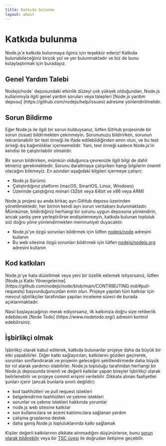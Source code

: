 ```yaml
---
title: Katkıda bulunma
layout: about
---
```


# Katkıda bulunma

Node.js'e katkıda bulunmaya ilginiz için teşekkür ederiz! Katkıda bulunabileceğiniz birçok yol ve yer bulunmaktadır ve biz de bunu kolaylaştırmak için buradayız.

## Genel Yardım Talebi

Nodejs/node\` deposundaki etkinlik düzeyi çok yüksek olduğundan, Node.js kullanımıyla ilgili genel yardım soruları veya talepleri [Node.js yardım deposu] (https\://github.com/nodejs/help/issues) adresine yönlendirilmelidir.

## Sorun Bildirme

Eğer Node.js ile ilgili bir sorun bulduysanız, lütfen GitHub projesinde bir sorun (issue) bildirmekten çekinmeyin. Sorununuzu bildirirken, sorunun tekrarlanabilir bir test örneği ile ifade edilebildiğinden emin olun, ve bu test örneği dış bağımlılıklar içermemelidir. Yani, test örneği sadece Node.js'in kendisi ile çalıştırılabilir olmalıdır.

Bir sorun bildirirken, mümkün olduğunca çevrenizle ilgili bilgi de dahil etmeniz gerekmektedir. Sorunu daraltmaya çalışırken hangi bilgilerin önemli olacağını bilemeyiz. En azından aşağıdaki bilgileri içermeye çalışın:

- Node.js Sürümü
- Çalıştırdığınız platform (macOS, SmartOS, Linux, Windows)
- Üzerinde çalıştığınız mimari (32bit veya 64bit ve x86 veya ARM)

Node.js projesi şu anda birkaç ayrı GitHub deposu üzerinden yönetilmektedir, her birinin kendi ayrı sorun veritabanı bulunmaktadır. Mümkünse, bildirdiğiniz herhangi bir sorunu uygun deposuna yönlendirin, ancak yanlış yere yerleştirilirse endişelenmeyin, katkıda bulunan topluluk sizi doğru yöne yönlendirmekten memnuniyet duyacaktır.

- Node.js'ye özgü sorunları bildirmek için lütfen [nodejs/node](https://github.com/nodejs/node) adresini kullanın
- Bu web sitesine özgü sorunları bildirmek için lütfen [nodejs/nodejs.org](https://github.com/nodejs/nodejs.org/issues) adresini kullanın

## Kod katkıları

Node.js'ye hata düzeltmek veya yeni bir özellik eklemek istiyorsanız, lütfen [Node.js Katkı Yönergelerine] (https\://github.com/nodejs/node/blob/main/CONTRIBUTING.md/#pull-requests) başvurduğunuzdan emin olun. Projeye yapılan tüm katkılar için mevcut işbirlikçiler tarafından yapılan inceleme süreci de burada açıklanmaktadır.

Nasıl başlayacağınızı merak ediyorsanız, ilk katkınıza doğru size rehberlik edebilecek [Node Todo] (https\://www\.nodetodo.org/) adresini kontrol edebilirsiniz.

## İşbirlikçi olmak

İşbirlikçi olarak kabul edilerek, katkıda bulunanlar projeye daha da büyük bir etki yapabilirler. Diğer katkı sağlayıcıları, katkılarını gözden geçirerek, sorunları sınıflandırarak ve projenin geleceğini şekillendirmede daha büyük bir rol alarak yardımcı olabilirler. Node.js topluluğu tarafından herhangi bir Node.js deposunda önemli ve değerli katkılar yapan bireyler İşbirlikçi olarak belirlenebilir ve projeye commit erişimi verilebilir. Dikkate alınan faaliyetler şunları içerir (ancak bunlarla sınırlı değildir):

- kod taahhütleri ve pull request istekleri
- belgelendirme taahhütleri ve çekme istekleri
- sorunlar ve çekme istekleri hakkında yorumlar
- node.js web sitesine katkılar
- son kullanıcılara ve acemi katılımcılara sağlanan yardım
- çalışma gruplarına destek
- daha geniş Node.js topluluklarında katkı sağlamak

Kişiler değerli katkılarının dikkate alınmadığını düşünürlerse, bunu <a href="https://github.com/nodejs/TSC/issues">sorun olarak bildirebilir</a> veya bir <a href="https://github.com/nodejs/node#tsc-technical-steering-committee">TSC üyesi</a> ile doğrudan iletişime geçebilir.
